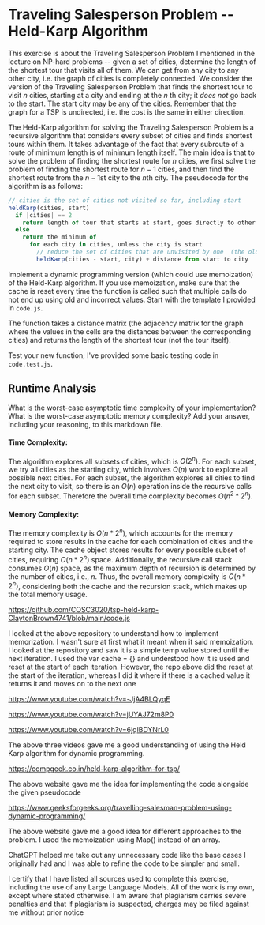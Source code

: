 # Traveling Salesperson Problem -- Held-Karp Algorithm

This exercise is about the Traveling Salesperson Problem I mentioned in the
lecture on NP-hard problems -- given a set of cities, determine the length of
the shortest tour that visits all of them. We can get from any city to any other
city, i.e. the graph of cities is completely connected. We consider the version
of the Traveling Salesperson Problem that finds the shortest tour to visit $n$
cities, starting at a city and ending at the $n$ th city; it *does not* go
back to the start. The start city may be any of the cities. Remember that the
graph for a TSP is undirected, i.e. the cost is the same in either direction.

The Held-Karp algorithm for solving the Traveling Salesperson Problem is a
recursive algorithm that considers every subset of cities and finds shortest
tours within them. It takes advantage of the fact that every subroute of a route
of minimum length is of minimum length itself. The main idea is that to solve
the problem of finding the shortest route for $n$ cities, we first solve the
problem of finding the shortest route for $n-1$ cities, and then find the
shortest route from the $n-1$st city to the $n$th city. The pseudocode for the
algorithm is as follows:

```javascript
// cities is the set of cities not visited so far, including start
heldKarp(cities, start)
  if |cities| == 2
    return length of tour that starts at start, goes directly to other city in cities
  else
    return the minimum of
      for each city in cities, unless the city is start
        // reduce the set of cities that are unvisited by one  (the old start), set the new start, add on the distance from old start to new start
        heldKarp(cities - start, city) + distance from start to city
```

Implement a dynamic programming version (which could use memoization) of the
Held-Karp algorithm. If you use memoization, make sure that the cache is reset
every time the function is called such that multiple calls do not end up using
old and incorrect values. Start with the template I provided in `code.js`.

The function takes a distance matrix (the adjacency matrix for the graph where
the values in the cells are the distances between the corresponding cities) and
returns the length of the shortest tour (not the tour itself).

Test your new function; I've provided some basic testing code in `code.test.js`.

## Runtime Analysis

What is the worst-case asymptotic time complexity of your implementation? What
is the worst-case asymptotic memory complexity? Add your answer, including your
reasoning, to this markdown file.



#### **Time Complexity**:  
  The algorithm explores all subsets of cities, which is $O(2^n)$. For each subset, we try all cities as the starting city, which involves $O(n)$ work to explore all possible next cities. For each subset, the algorithm explores all cities to find the next city to visit, so there is an $O(n)$ operation inside the recursive calls for each subset. Therefore the overall time complexity becomes $O(n^2 * 2^n)$.

#### **Memory Complexity**:  
  The memory complexity is $O(n * 2^n)$, which accounts for the memory required to store results in the cache for each combination of cities and the starting city. The cache object stores results for every possible subset of cities, requiring $O(n * 2^n)$ space. Additionally, the recursive call stack consumes $O(n)$ space, as the maximum depth of recursion is determined by the number of cities, i.e., $n$. Thus, the overall memory complexity is $O(n * 2^n)$, considering both the cache and the recursion stack, which makes up the total memory usage.



https://github.com/COSC3020/tsp-held-karp-ClaytonBrown4741/blob/main/code.js

I looked at the above repository to understand how to implement memorization. I wasn't sure at first what it meant when it said memoization. I looked at the repository and saw it is a simple temp value stored until the next iteration. I used the var cache = {} and understood how it is used and reset at the start of each iteration. However, the repo above did the reset at the start of the iteration, whereas I did it where if there is a cached value it returns it and moves on to the next one

https://www.youtube.com/watch?v=-JjA4BLQyqE

https://www.youtube.com/watch?v=jUYAJ72m8P0

https://www.youtube.com/watch?v=6jqlBDYNrL0

The above three videos gave me a good understanding of using the Held Karp algorithm for dynamic programming.

https://compgeek.co.in/held-karp-algorithm-for-tsp/

The above website gave me the idea for implementing the code alongside the given pseudocode


https://www.geeksforgeeks.org/travelling-salesman-problem-using-dynamic-programming/

The above website gave me a good idea for different approaches to the problem. I used the memoization using Map() instead of an array.

ChatGPT helped me take out any unnecessary code like the base cases I originally had and I was able to refine the code to be simpler and small.


I certify that I have listed all sources used to complete this exercise, including the use of any Large Language Models. All of the work is my own, except where stated otherwise. I am aware that plagiarism carries severe penalties and that if plagiarism is suspected, charges may be filed against me without prior notice
